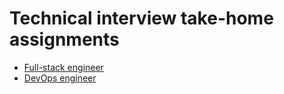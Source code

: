 # Technical interview take-home assignments

- [Full-stack engineer](./full-stack-engineer/)
- [DevOps engineer](./devops-engineer/)
